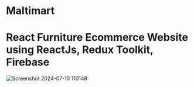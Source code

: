 # Maltimart
# React Furniture Ecommerce Website using ReactJs, Redux Toolkit, Firebase 

![Screenshot 2024-07-10 110148](https://github.com/chitramalika/Maltimart/assets/153985723/2d041dbc-5e78-4744-98d5-0798681b38c6)
